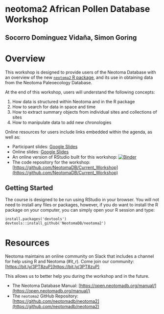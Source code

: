 # neotoma2 African Pollen Database Workshop

## Socorro Dominguez Vidaña, Simon Goring

# Overview

This workshop is designed to provide users of the Neotoma Database with an overview of the new [`neotoma2` R package](https://github.com/NeotomaDB/neotoma2), and its use in obtaining data from the Neotoma Paleoecology Database.

At the end of this workshop, users will understand the following concepts:

1. How data is structured within Neotoma and in the R package
2. How to search for data in space and time
3. How to extract summary objects from individual sites and collections of sites
4. How to manipulate data to add new chronologies

Online resources for users include links embedded within the agenda, as well as:

* Participant slides: [Google Slides](https://docs.google.com/presentation/d/1lDZAam5zPBf0aK0zrcOgqb9f8-OPCCZk7bOiCw9QFLc/edit?usp=sharing)
* Online slides: [Google Slides](https://docs.google.com/presentation/d/1SN308n1-3q94lV_oF7NMI04Rs-X4kutiI29eJp2B-Vg/edit?usp=sharing)
* An online version of RStudio built for this workshop: [![Binder](https://mybinder.org/badge_logo.svg)](https://mybinder.org/v2/gh/NeotomaDB/Current_Workshop/main?urlpath=rstudio)
* The code repository for the workshop: [https://github.com/NeotomaDB/Current_Workshop](https://github.com/NeotomaDB/Current_Workshop)

## Getting Started

The course is designed to be run using RStudio in your browser. You will not need to install any files or packages, however, if you do want to install the R package on your computer, you can simply open your R session and type:

```
install.packages('devtools')
devtools::install_github('NeotomaDB/neotoma2')
```

# Resources

Neotoma maintains an online community on Slack that includes a channel for help using R and Neotoma (#it_r).  Come join our community: [https://bit.ly/3PT8zuP](https://bit.ly/3PT8zuP)

This allows us to better help you during the workshop and in the future.

* The Neotoma Database Manual: [https://open.neotomadb.org/manual/](https://open.neotomadb.org/manual/)
* The `neotoma2` GitHub Repository: [https://github.com/neotomadb/neotoma2](https://github.com/neotomadb/neotoma2)
